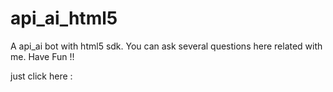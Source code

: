 # api_ai_html5
A api_ai bot with html5 sdk. You can ask several questions here related with me. Have Fun !!

just click here  :   
